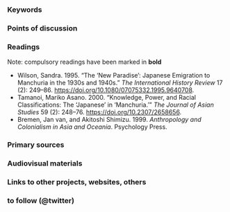 ### Keywords


### Points of discussion


### Readings
Note: compulsory readings have been marked in **bold**

* Wilson, Sandra. 1995. “The ‘New Paradise’: Japanese Emigration to Manchuria in the 1930s and 1940s.” *The International History Review* 17 (2): 249–86. https://doi.org/10.1080/07075332.1995.9640708.
* Tamanoi, Mariko Asano. 2000. “Knowledge, Power, and Racial Classifications: The ‘Japanese’ in ‘Manchuria.’” *The Journal of Asian Studies* 59 (2): 248–76. https://doi.org/10.2307/2658656.
* Bremen, Jan van, and Akitoshi Shimizu. 1999. *Anthropology and Colonialism in Asia and Oceania*. Psychology Press.

### Primary sources


### Audiovisual materials


### Links to other projects, websites, others


### to follow (@twitter)

